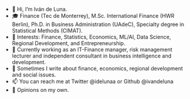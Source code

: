 - 👋 Hi, I’m Iván de Luna.
- :mortar_board: Finance (Tec de Monterrey), M.Sc. International Finance (HWR Berlin), Ph.D. in Business Administration (UAdeC), Specialty degree in Statistical Methods (CIMAT).
- 👀 Interests: Finance, Statistics, Economics, ML/AI, Data Science, Regional Development, and Entrepreneurship.
- 🌱 Currently working as an IT-Finance manager, risk management lecturer and independent consultant in business intelligence and development.
- :memo: Sometimes I write about finance, economics, regional development and social issues.
- 📫 You can reach me at Twitter @idelunaa or Github @ivandeluna
- :speech_balloon: Opinions on my own.

<!---
ivandeluna/ivandeluna is a ✨ special ✨ repository because its `README.md` (this file) appears on your GitHub profile.
You can click the Preview link to take a look at your changes.
--->
